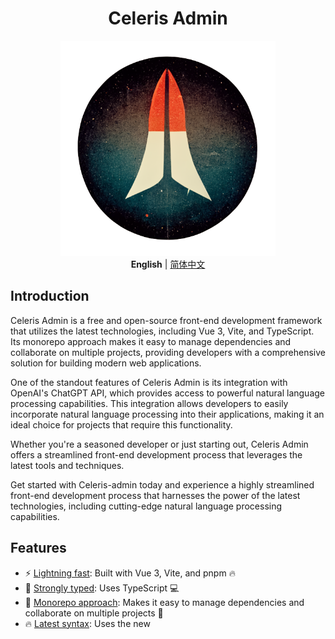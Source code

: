 <div align='center'>
<h1>Celeris Admin</h1>
<img src='docs/README.assets/logo.webp' alt='celeris-admin - free and open-source front-end development framework' width='344'/>
</div>

<div align='center'>
<b>English</b> | <a href="README.zh-CN.md">简体中文</a>
</div>

## Introduction
Celeris Admin is a free and open-source front-end development framework that utilizes the latest technologies, including Vue 3, Vite, and TypeScript. Its monorepo approach makes it easy to manage dependencies and collaborate on multiple projects, providing developers with a comprehensive solution for building modern web applications.

One of the standout features of Celeris Admin is its integration with OpenAI's ChatGPT API, which provides access to powerful natural language processing capabilities. This integration allows developers to easily incorporate natural language processing into their applications, making it an ideal choice for projects that require this functionality.

Whether you're a seasoned developer or just starting out, Celeris Admin offers a streamlined front-end development process that leverages the latest tools and techniques.

Get started with Celeris-admin today and experience a highly streamlined front-end development process that harnesses the power of the latest technologies, including cutting-edge natural language processing capabilities.


## Features

- ⚡  [Lightning fast](https://github.com/kirklin/celeris-admin#readme): Built with Vue 3, Vite, and pnpm 🔥
- 💪 [Strongly typed](https://www.typescriptlang.org/): Uses TypeScript 💻
- 📂 [Monorepo approach](https://en.wikipedia.org/wiki/Monorepo): Makes it easy to manage dependencies and collaborate on multiple projects 🤝
- 🔥 [Latest syntax](https://github.com/vuejs/rfcs/pull/227): Uses the new <script setup> syntax 🆕
- 📦 [Components auto importing](https://github.com/kirklin/celeris-admin/blob/master/packages/node/vite/src/plugins/unpluginVueComponets.ts): Automatically imports components 🚚
- 📥 [APIs auto importing](https://github.com/kirklin/celeris-admin/blob/master/packages/node/vite/src/plugins/unpluginAutoImport.ts): Uses unplugin-auto-import to directly import Composition API and others 📨
- 💡 [Official router](https://router.vuejs.org/): Uses Vue Router v4 🛣️
- 🎉 [Loading feedback](https://github.com/rstacruz/nprogress): Uses NProgress to provide page loading progress feedback 🔄
- 🍍 [State management](https://pinia.esm.dev/): Uses Pinia for state management 🗃️
- 📜 [Chinese font preset](https://github.com/kirklin/unocss-preset-chinese): Includes a preset for Chinese fonts 🇨🇳
- 🌍 [I18n ready](https://github.com/kirklin/celeris-admin/tree/master/packages/web/locale): Ready for internationalization with locales 🌎
- ☁️ [Netlify ready](https://www.netlify.com/): Zero-config deployment on Netlify ☁️
- 🤖 Integration with [OpenAI's ChatGPT API](https://openai.com/https://openai.com/): for natural language processing 🤖


### Coding Style

- [@kirklin/eslint-config](https://github.com/kirklin/eslint-config)

### Recommended IDE Setup

- 🌪️ [WebStorm](https://www.jetbrains.com/webstorm/)
- 💻 [VSCode](https://code.visualstudio.com/)
- 💡 [Volar](https://marketplace.visualstudio.com/items?itemName=johnsoncodehk.volar)


### [packages](packages) dependency relationship

```mermaid
 graph TD
   admin{admin}
   admin --> ca-components
   admin --> components
   admin --> constants
   admin --> directives
   admin --> locale
   admin --> request
   admin --> styles
   admin --> types
   admin --> utils
   components
   components --> ca-components
   components --> constants
   components --> styles
   components --> types
   components --> utils
   ca-components
   ca-components --> constants
   ca-components --> utils
   directives
   directives --> utils
   locale
   locale --> constants
   locale --> types
   locale --> utils
   request
   request --> constants
   request --> locale
   request --> types
   request --> utils
   types
   types --> constants
   utils
   utils --> types  
   
```

To update the diagram above edit the README file and open a new PR with the changes.

## Try it now!

### GitHub Template

[Create a repo from this template on GitHub](https://github.com/kirklin/celeris-admin/generate).

### Clone to local

```bash
npx degit kirklin/celeris-admin my-vite-app
cd my-vite-app
pnpm i
```

## Usage

### Development

Just run and visit http://localhost:8888

```bash
pnpm run dev
```

### Build

To build the App, run

```bash
pnpm run build
```

And you will see the generated file in `dist` that ready to be served.


### Deploy on Netlify

Go to [Netlify](https://app.netlify.com/start) and select your clone, `OK` along the way, and your App will be live in a minute.

### Docker Production Build

First, build the celeris-admin image by opening the terminal in the project's root directory.

```bash
docker buildx build . -t celeris-admin:latest
```

Run the image and specify port mapping with the `-p` flag.

```bash
docker run --rm -it -p 8080:80 celeris-admin:latest
```

